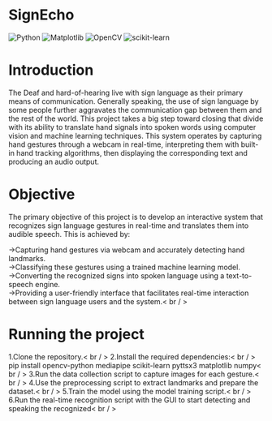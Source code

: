 # SignEcho

![Python](https://img.shields.io/badge/python-3670A0?style=for-the-badge&logo=python&logoColor=ffdd54)
![Matplotlib](https://img.shields.io/badge/Matplotlib-%23ffffff.svg?style=for-the-badge&logo=Matplotlib&logoColor=black)
![OpenCV](https://img.shields.io/badge/opencv-%23white.svg?style=for-the-badge&logo=opencv&logoColor=white)
![scikit-learn](https://img.shields.io/badge/scikit--learn-%23F7931E.svg?style=for-the-badge&logo=scikit-learn&logoColor=white)


# Introduction
The Deaf and hard-of-hearing live with sign language as their primary means of communication. Generally speaking, the use of sign language by some people further aggravates the communication gap between them and 
the rest of the world. This project takes a big step toward closing that divide with its ability to translate hand signals into spoken words using computer vision and machine learning techniques.
This system operates by capturing hand gestures through a webcam in real-time, interpreting them with built-in hand tracking algorithms, then displaying the corresponding text and producing an audio output.

# Objective
The primary objective of this project is to develop an interactive system that recognizes sign language gestures in real-time and translates them into audible speech. This is achieved by:

->Capturing hand gestures via webcam and accurately detecting hand landmarks.<br/>
->Classifying these gestures using a trained machine learning model.<br/>
->Converting the recognized signs into spoken language using a text-to-speech engine.<br/>
->Providing a user-friendly interface that facilitates real-time interaction between sign language users and the system.< br / >

# Running the project
1.Clone the repository.< br / >
2.Install the required dependencies:< br / >
  pip install opencv-python mediapipe scikit-learn pyttsx3 matplotlib numpy< br / >
3.Run the data collection script to capture images for each gesture.< br / >
4.Use the preprocessing script to extract landmarks and prepare the dataset.< br / >
5.Train the model using the model training script.< br / >
6.Run the real-time recognition script with the GUI to start detecting and speaking the recognized< br / >



